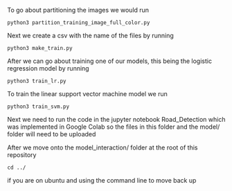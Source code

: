 To go about partitioning the images we would run
```
python3 partition_training_image_full_color.py
```
Next we create a csv with the name of the files by running
```
python3 make_train.py
```
After we can go about training one of our models, this being the logistic regression model by running

```
python3 train_lr.py
```

To train the linear support vector machine model we run

```
python3 train_svm.py
```

Next we need to run the code in the jupyter notebook Road_Detection which was implemented in Google Colab so the files in this folder and the model/ folder will need to be uploaded

After we move onto the model_interaction/ folder at the root of this repository

```
cd ../
```

if you are on ubuntu and using the command line to move back up
